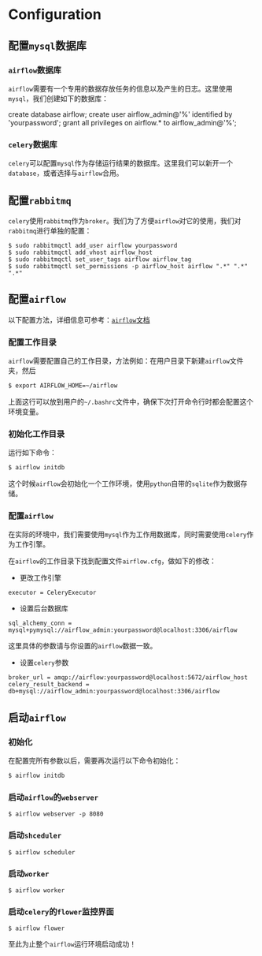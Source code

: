 # Configuration

## 配置``mysql``数据库

### ``airflow``数据库

 ``airflow``需要有一个专用的数据存放任务的信息以及产生的日志。这里使用``mysql``，我们创建如下的数据库：

 create database airflow;
 create user airflow_admin@'%' identified by 'yourpassword';
 grant all privileges on airflow.* to airflow_admin@'%';

### ``celery``数据库

``celery``可以配置``mysql``作为存储运行结果的数据库。这里我们可以新开一个``database``，或者选择与``airflow``合用。

## 配置``rabbitmq``

``celery``使用``rabbitmq``作为``broker``。我们为了方便``airflow``对它的使用，我们对``rabbitmq``进行单独的配置：

```
$ sudo rabbitmqctl add_user airflow yourpassword
$ sudo rabbitmqctl add_vhost airflow_host
$ sudo rabbitmqctl set_user_tags airflow airflow_tag
$ sudo rabbitmqctl set_permissions -p airflow_host airflow ".*" ".*" ".*"
```

## 配置``airflow``

以下配置方法，详细信息可参考：[``airflow``文档](http://airflow.incubator.apache.org/)

### 配置工作目录

``airflow``需要配置自己的工作目录，方法例如：在用户目录下新建``airflow``文件夹，然后

```bash
$ export AIRFLOW_HOME=~/airflow
```

上面这行可以放到用户的``~/.bashrc``文件中，确保下次打开命令行时都会配置这个环境变量。

### 初始化工作目录

运行如下命令：

```bash
$ airflow initdb
```

这个时候``airflow``会初始化一个工作环境，使用``python``自带的``sqlite``作为数据存储。

### 配置``airflow``

在实际的环境中，我们需要使用``mysql``作为工作用数据库，同时需要使用``celery``作为工作引擎。

在``airflow``的工作目录下找到配置文件``airflow.cfg``，做如下的修改：

* 更改工作引擎

```
executor = CeleryExecutor
```

* 设置后台数据库

```
sql_alchemy_conn = mysql+pymysql://airflow_admin:yourpassword@localhost:3306/airflow
```

这里具体的参数请与你设置的``airflow``数据一致。

* 设置``celery``参数

```
broker_url = amqp://airflow:yourpassword@localhost:5672/airflow_host
celery_result_backend = db+mysql://airflow_admin:yourpassword@localhost:3306/airflow
```

## 启动``airflow``

### 初始化

在配置完所有参数以后，需要再次运行以下命令初始化：

```bash
$ airflow initdb
```

### 启动``airflow``的``webserver``

```
$ airflow webserver -p 8080
```

### 启动``shceduler``

```
$ airflow scheduler
```

### 启动``worker``

```
$ airflow worker
```

### 启动``celery``的``flower``监控界面

```
$ airflow flower
```

至此为止整个``airflow``运行环境启动成功！
